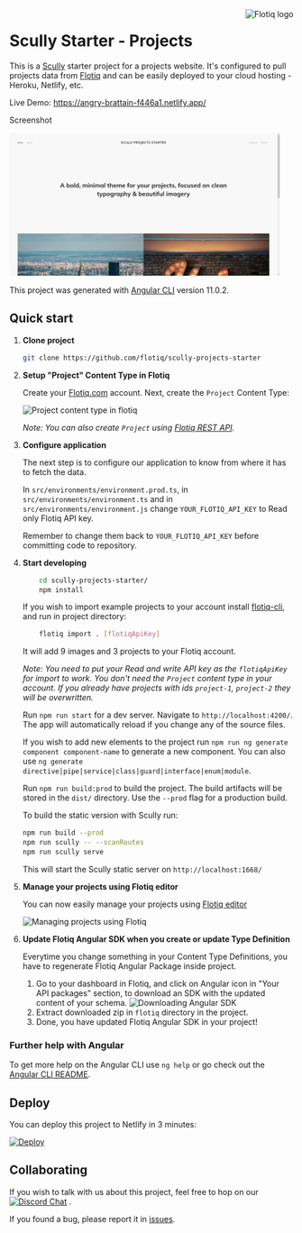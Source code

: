 <a href="https://flotiq.com/">
    <img src="https://editor.flotiq.com/fonts/fq-logo.svg" alt="Flotiq logo" title="Flotiq" align="right" height="60" />
</a>

Scully Starter - Projects
========================

This is a [Scully](https://scully.io/) starter project for a projects website. It's configured to pull projects data from [Flotiq](https://flotiq.com) and can be easily deployed to your cloud hosting - Heroku, Netlify, etc.

Live Demo: https://angry-brattain-f446a1.netlify.app/

Screenshot

<img src="https://github.com/flotiq/scully-projects-starter/raw/master/docs/flotiq-starter-projects.png" width=480 />

This project was generated with [Angular CLI](https://github.com/angular/angular-cli) version 11.0.2.

## Quick start

1. **Clone project**

    ```bash
   git clone https://github.com/flotiq/scully-projects-starter
   ```

1. **Setup "Project" Content Type in Flotiq**

   Create your [Flotiq.com](https://flotiq.com) account. Next, create the `Project` Content Type:

   ![Project content type in flotiq](docs/create-definition-project.png)
    
   _Note: You can also create `Project` using [Flotiq REST API](https://flotiq.com/docs/API/)._ 

1. **Configure application**
    
    The next step is to configure our application to know from where it has to fetch the data.
    
    In `src/environments/environment.prod.ts`, in `src/environments/environment.ts` and in `src/environments/environment.js` change `YOUR_FLOTIQ_API_KEY` to Read only Flotiq API key.
    
    Remember to change them back to `YOUR_FLOTIQ_API_KEY` before committing code to repository.
    
1.  **Start developing**

    ```sh
        cd scully-projects-starter/
        npm install
    ```
    If you wish to import example projects to your account install [flotiq-cli](https://github.com/flotiq/flotiq-cli), and run in project directory:
            
    ```sh
        flotiq import . [flotiqApiKey]
    ```
    
    It will add 9 images and 3 projects to your Flotiq account.
        
    _Note: You need to put your Read and write API key as the `flotiqApiKey` for import to work. You don't need the `Project` content type in your account. If you already have projects with ids `project-1`, `project-2` they will be overwritten._

    Run `npm run start` for a dev server. Navigate to `http://localhost:4200/`. The app will automatically reload if you change any of the source files.
        
    If you wish to add new elements to the project run `npm run ng generate component component-name` to generate a new component. You can also use `ng generate directive|pipe|service|class|guard|interface|enum|module`.

    Run `npm run build:prod` to build the project. The build artifacts will be stored in the `dist/` directory. Use the `--prod` flag for a production build.
    
    To build the static version with Scully run:
    
    ```sh
    npm run build --prod
    npm run scully -- --scanRoutes
    npm run scully serve
    ```
    
    This will start the Scully static server on `http://localhost:1668/`

1. **Manage your projects using Flotiq editor**
      
    You can now easily manage your projects using [Flotiq editor](https://editor.flotiq.com)
    
    ![Managing projects using Flotiq](docs/manage-projects.png)

1. **Update Flotiq Angular SDK when you create or update Type Definition**

    Everytime you change something in your Content Type Definitions, you have to regenerate Flotiq Angular Package inside project.
    1. Go to your dashboard in Flotiq, and click on Angular icon in "Your API packages" section, to download an SDK with the updated content of your schema.
    ![Downloading Angular SDK](docs/Dashboard-package.png)
    2. Extract downloaded zip in `flotiq` directory in the project.
    3. Done, you have updated Flotiq Angular SDK in your project!

### Further help with Angular

To get more help on the Angular CLI use `ng help` or go check out the [Angular CLI README](https://github.com/angular/angular-cli/blob/master/README.md).

## Deploy

  You can deploy this project to Netlify in 3 minutes:
  
  [![Deploy](https://www.netlify.com/img/deploy/button.svg)](https://app.netlify.com/start/deploy?repository=https://github.com/flotiq/scully-projects-starter)


## Collaborating

   If you wish to talk with us about this project, feel free to hop on our [![Discord Chat](https://img.shields.io/discord/682699728454025410.svg)](https://discord.gg/FwXcHnX) .
   
   If you found a bug, please report it in [issues](https://github.com/flotiq/scully-projects-starter/issues).
